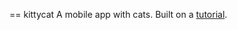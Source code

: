 == kittycat
A mobile app with cats. Built on a [tutorial](https://scotch.io/tutorials/make-a-mobile-app-with-reactjs-in-30-minutes ).
